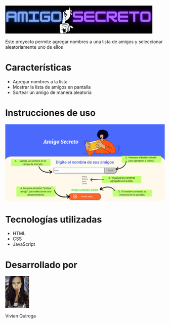 ![alt text](logo.png)


Este proyecto permite agregar nombres a una lista de amigos y seleccionar aleatoriamente uno de ellos

# Características

* Agregar nombres a la lista
* Mostrar la lista de amigos en pantalla
* Sortear un amigo de manera aleatoria

# Instrucciones de uso

![alt text](instrucciones.png)

# Tecnologías utilizadas

* HTML
* CSS
* JavaScript

# Desarrollado por

![alt text](<foto (3).jpeg>) 

Vivian Quiroga


[def]: logo.png
